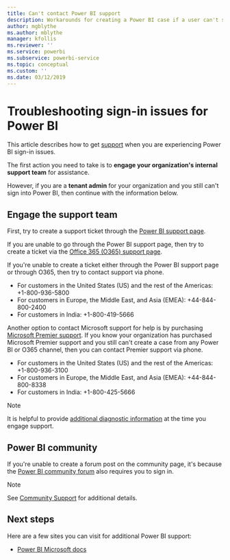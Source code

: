 ```yaml
---
title: Can't contact Power BI support
description: Workarounds for creating a Power BI case if a user can't sign in
author: mgblythe
ms.author: mblythe
manager: kfollis
ms.reviewer: ''
ms.service: powerbi
ms.subservice: powerbi-service
ms.topic: conceptual
ms.custom: ''
ms.date: 03/12/2019
---
```


# Troubleshooting sign-in issues for Power BI

This article describes how to get [support](https://powerbi.microsoft.com/support/) when you are experiencing Power BI sign-in issues.

The first action you need to take is to **engage your organization's internal support team** for assistance.

However, if you are a **tenant admin** for your organization and you still can't sign into Power BI, then continue with the information below.

## Engage the support team

First, try to create a support ticket through the [Power BI support page](https://powerbi.microsoft.com/support/).

If you are unable to go through the Power BI support page, then try to create a ticket via the [Office 365 (O365) support page](https://support.office.com/home/contact).

If you're unable to create a ticket either through the Power BI support page or through O365, then try to contact support via phone.

* For customers in the United States (US) and the rest of the Americas: +1-800-936-5800
* For customers in Europe, the Middle East, and Asia (EMEA): +44-844-800-2400
* For customers in India: +1-800-419-5666

Another option to contact Microsoft support for help is by purchasing [Microsoft Premier support](https://support.microsoft.com/premier). If you know your organization has purchased Microsoft Premier support and you still can't create a case from any Power BI or O365 channel, then you can contact Premier support via phone.

* For customers in the United States (US) and the rest of the Americas: +1-800-936-3100
* For customers in Europe, the Middle East, and Asia (EMEA): +44-844-800-8338
* For customers in India: +1-800-425-5666

> [!Note]
> It is helpful to provide [additional diagnostic information](service-admin-capturing-additional-diagnostic-information-for-power-bi.md) at the time you engage support.

## Power BI community

If you're unable to create a forum post on the community page, it's because the [Power BI community forum](https://community.powerbi.com/) also requires you to sign in.

> [!Note]
> See [Community Support](https://community.powerbi.com/t5/Community-Support/ct-p/PBI_CommunitySupport) for additional details.

## Next steps

Here are a few sites you can visit for additional Power BI support:

* [Power BI Microsoft docs](https://docs.microsoft.com/power-bi/)
